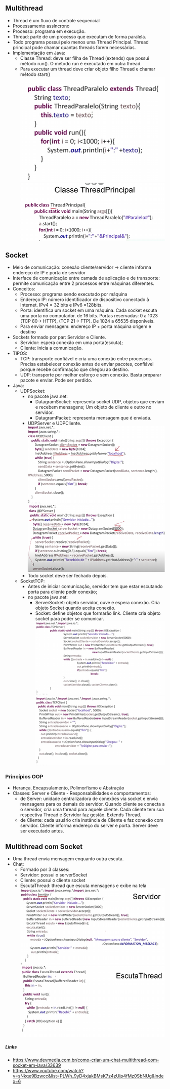 ## Multithread
- Thread é um fluxo de controle sequencial
- Processamento assíncrono
- Processo: programa em execução. 
- Thread: parte de um processo que executam de forma paralela.
- Todo programa possui pelo menos uma Thread Principal. Thread principal pode chamar quantas threads forem necessárias.
-  Implementação em Java:
	- Classe Thread: deve ser filha de Thread (extends) que possui método run(). O método run é executado em outra thread.
	- Para executar um thread deve criar objeto filho Thread e chamar método start()
	![[]](./imgs/ThreadParalelo.png)
	![[]](./imgs/ThreadPrincipal.png)
	
## Socket
- Meio de comunicação: conexão cliente/servidor -> cliente informa endereço de IP e porta de servidor
- Interface de comunicação entre camada de aplicação e de transporte: permite comunicação entre 2 processos entre máquinas diferentes.
- Conceitos:
	- Processo: programa sendo executado por máquina
	- Endereço IP: número identificador de dispositivo conectado à Internet. IPv4 = 32 bits e IPv6 =128bits.
	- Porta: identifica um socket em uma máquina. Cada socket escuta uma porta no computador. de 16 bits. Portas reservadas: 0 a 1023 (TCP 80-> HTTP), (TCP 21-> FTP). De 1024 a 65535 disponíveis.
	- Para enviar mensagem: endereço IP + porta máquina origem e destino
- Sockets formado por par: Servidor e Cliente.
	- Servidor: espera conexão em uma porta(escuta);
	- Cliente: inicia a comunicação.
- TIPOS:
	- TCP: transporte confiável e cria uma conexão entre processos. Precisa estabelecer conexão antes de enviar pacotes, confiável porque recebe confirmação que chegou ao destino.
	- UDP: transporte por melhor esforço e sem conexão. Basta preparar pacote e enviar. Pode ser perdido.
- Java:
	- UDPSocket:
		- no pacote java.net:
			- DatagramSocket: representa socket UDP, objetos que enviam e recebem mensagens; Um objeto de cliente e outro no servidor.
			- DatagramPacket: representa mensagem que é enviada.
		- UDPServer e UDPCliente.
		![[]](./imgs/UDPClient.png)
		![[]](./imgs/UDPServer.png)
		- Todo socket deve ser fechado depois.
	- SocketTCP:
		- Antes de iniciar comunicação, servidor tem que estar escutando porta para cliente pedir conexão;
		- no pacote java.net:
			- ServerSocket: objeto servidor, ouve e espera conexão. Cria objeto Socket quando aceita conexão.
			- Socket: define objetos que formarão link. Cliente cria objeto socket para poder se comunicar.
		![[]](./imgs/TCPServer.png)
		![[]](./imgs/TCPClient.png)
### Princípios OOP
- Herança, Encapsulamento, Polimorfismo e Abstração
- Classes: Server e Cliente - Responsabilidades e comportamentos:
	-  de Server: unidade centralizadora de conexões via socket e envia mensagens para os demais do servidor. Quando cliente se conecta a o servidor, cria uma thread para aquele cliente. Cada cliente tem sua respectiva Thread e Servidor faz gestão. Extends Thread.
	- de Cliente: cada usuário cria instância de Cliente e faz conexão com servidor. Cliente informa endereço do server e porta. Server deve ser executado antes.
## Multithread com Socket
- Uma thread envia mensagem enquanto outra escuta.
- Chat:
	- Formado por 3 classes:
	- Servidor: possui o serverSocket
	- Cliente: possui o cliente socket
	- EscutaThread: thread que escuta mensagens e exibe na tela
	![[]](./imgs/Servidor.png)
	![[]](./imgs/EscutaThread.png)
	
##### Links
- https://www.devmedia.com.br/como-criar-um-chat-multithread-com-socket-em-java/33639
- https://www.youtube.com/watch?v=sNkqe9Bzwcc&list=PLWh_9yD4xjakBMsK7z4zUlp4fMz0SbNUg&index=6